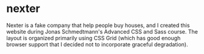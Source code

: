 # nexter
Nexter is a fake company that help people buy houses, and I created this website during Jonas Schmedtmann's Advanced CSS and Sass course. The layout is organized primarily using CSS Grid (which has good enough browser support that I decided not to incorporate graceful degradation).
